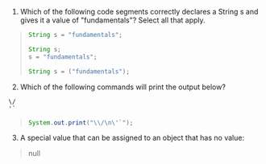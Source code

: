 1. Which of the following code segments correctly declares a String s and gives it a value of "fundamentals"? Select all that apply. 

> ```java
> String s = "fundamentals";
> ```
>
> ```java
> String s;
> s = "fundamentals";
> ```
>
> ```java
> String s = ("fundamentals");
> ```

2. Which of the following commands will print the output below?

```
\/
'`
```

> ```java
> System.out.print("\\/\n\'`");
> ```

3. A special value that can be assigned to an object that has no value:

> null